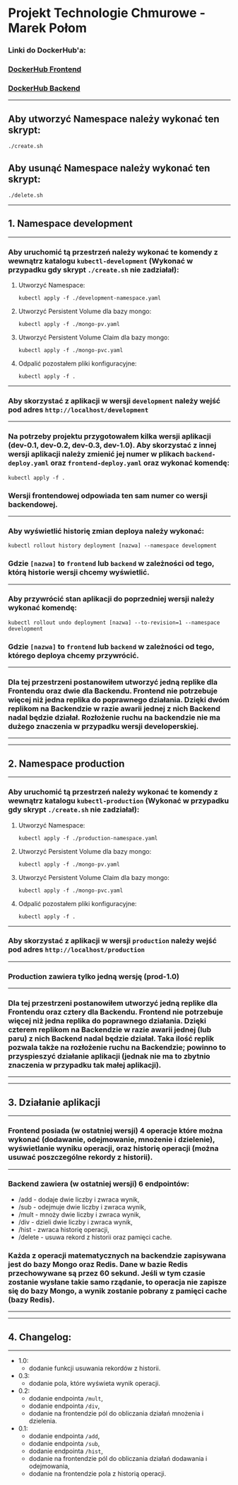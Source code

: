 # Projekt Technologie Chmurowe - Marek Połom
### Linki do DockerHub'a:
### [DockerHub Frontend](https://hub.docker.com/r/mpolom/frontend)
### [DockerHub Backend](https://hub.docker.com/r/mpolom/backend)
---
## Aby utworzyć Namespace należy wykonać ten skrypt:
```console
./create.sh
```
## Aby usunąć Namespace należy wykonać ten skrypt:
```console
./delete.sh
```
---
## 1. Namespace development
---
### Aby uruchomić tą przestrzeń należy wykonać te komendy z wewnątrz katalogu ```kubectl-development``` (Wykonać w przypadku gdy skrypt ```./create.sh``` nie zadziałał):
1. Utworzyć Namespace:
   ```console
   kubectl apply -f ./development-namespace.yaml
   ```
2. Utworzyć Persistent Volume dla bazy mongo:
   ```console
   kubectl apply -f ./mongo-pv.yaml
   ```
3. Utworzyć Persistent Volume Claim dla bazy mongo:
   ```console
   kubectl apply -f ./mongo-pvc.yaml
   ```
4. Odpalić pozostałem pliki konfiguracyjne:
   ```console
   kubectl apply -f .
   ```
---
### Aby skorzystać z aplikacji w wersji ```development``` należy wejść pod adres ```http://localhost/development```
---
### Na potrzeby projektu przygotowałem kilka wersji aplikacji (dev-0.1, dev-0.2, dev-0.3, dev-1.0). Aby skorzystać z innej wersji aplikacji należy zmienić jej numer w plikach ```backend-deploy.yaml``` oraz ```frontend-deploy.yaml``` oraz wykonać komendę:
```console 
kubectl apply -f .
```
### Wersji frontendowej odpowiada ten sam numer co wersji backendowej.
---
### Aby wyświetlić historię zmian deploya należy wykonać:
```console
kubectl rollout history deployment [nazwa] --namespace development
```
### Gdzie ```[nazwa]``` to ```frontend``` lub ```backend``` w zależności od tego, którą historie wersji chcemy wyświetlić.
---
### Aby przywrócić stan aplikacji do poprzedniej wersji należy wykonać komendę:
```console
kubectl rollout undo deployment [nazwa] --to-revision=1 --namespace development
```
### Gdzie ```[nazwa]``` to ```frontend``` lub ```backend``` w zależności od tego, którego deploya chcemy przywrócić.
---
### Dla tej przestrzeni postanowiłem utworzyć jedną replike dla Frontendu oraz dwie dla Backendu. Frontend nie potrzebuje więcej niż jedna replika do poprawnego działania. Dzięki dwóm replikom na Backendzie w razie awarii jednej z nich Backend nadal będzie działał. Rozłożenie ruchu na backendzie nie ma dużego znaczenia w przypadku wersji developerskiej.
---
---
## 2. Namespace production
---
### Aby uruchomić tą przestrzeń należy wykonać te komendy z wewnątrz katalogu ```kubectl-production``` (Wykonać w przypadku gdy skrypt ```./create.sh``` nie zadziałał):
1. Utworzyć Namespace:
   ```console
   kubectl apply -f ./production-namespace.yaml
   ```
2. Utworzyć Persistent Volume dla bazy mongo:
   ```console
   kubectl apply -f ./mongo-pv.yaml
   ```
3. Utworzyć Persistent Volume Claim dla bazy mongo:
   ```console
   kubectl apply -f ./mongo-pvc.yaml
   ```
4. Odpalić pozostałem pliki konfiguracyjne:
   ```console
   kubectl apply -f .
   ```
---
### Aby skorzystać z aplikacji w wersji ```production``` należy wejść pod adres ```http://localhost/production```
---
### Production zawiera tylko jedną wersję (prod-1.0)
---
### Dla tej przestrzeni postanowiłem utworzyć jedną replike dla Frontendu oraz cztery dla Backendu. Frontend nie potrzebuje więcej niż jedna replika do poprawnego działania. Dzięki czterem replikom na Backendzie w razie awarii jednej (lub paru) z nich Backend nadal będzie działał. Taka ilość replik pozwala także na rozłożenie ruchu na Backendzie; powinno to przyspieszyć działanie aplikacji (jednak nie ma to zbytnio znaczenia w przypadku tak małej aplikacji).
---
---
## 3. Działanie aplikacji
---
### Frontend posiada (w ostatniej wersji) 4 operacje które można wykonać (dodawanie, odejmowanie, mnożenie i dzielenie), wyświetlanie wyniku operacji, oraz historię operacji (można usuwać poszczególne rekordy z historii).
---
### Backend zawiera (w ostatniej wersji) 6 endpointów:
* /add - dodaje dwie liczby i zwraca wynik,
* /sub - odejmuje dwie liczby i zwraca wynik,
* /mult - mnoży dwie liczby i zwraca wynik,
* /div - dzieli dwie liczby i zwraca wynik,
* /hist - zwraca historię operacji,
* /delete - usuwa rekord z historii oraz pamięci cache.

### Każda z operacji matematycznych na backendzie zapisywana jest do bazy Mongo oraz Redis. Dane w bazie Redis przechowywane są przez 60 sekund. Jeśli w tym czasie zostanie wysłane takie samo rządanie, to operacja nie zapisze się do bazy Mongo, a wynik zostanie pobrany z pamięci cache (bazy Redis).
---
---
## 4. Changelog:
---
* 1.0:
  * dodanie funkcji usuwania rekordów z historii.
* 0.3:
  * dodanie pola, które wyświeta wynik operacji.
* 0.2:
  * dodanie endpointa ```/mult```,
  * dodanie endpointa ```/div```,
  * dodanie na frontendzie pól do obliczania działań mnożenia i dzielenia.
* 0.1:
  * dodanie endpointa ```/add```,
  * dodanie endpointa ```/sub```,
  * dodanie endpointa ```/hist```,
  * dodanie na frontendzie pól do obliczania działań dodawania i odejmowania,
  * dodanie na frontendzie pola z historią operacji.
